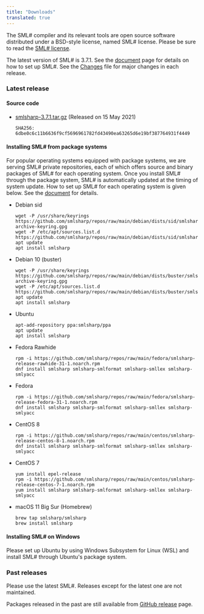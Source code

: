 ```yaml
---
title: "Downloads"
translated: true
---
```


The SML# compiler and its relevant tools are open source software distributed
under a BSD-style license, named SML# license.
Please be sure to read the [SML# license](https://github.com/smlsharp/smlsharp/blob/master/LICENSE).

The latest version of SML# is 3.7.1.
See the [document](../documents/index.md) page for details on how to set up SML#.
See the [Changes](https://github.com/smlsharp/smlsharp/blob/master/Changes) file for major changes in each release.

### Latest release

#### Source code

* [smlsharp-3.7.1.tar.gz](https://github.com/smlsharp/smlsharp/releases/download/v3.7.1/smlsharp-3.7.1.tar.gz) (Released on 15 May 2021)
  ```
  SHA256: 6dbe0c6c11b6636f9cf5696961782fd43490ea63265d6e19bf387764931f4449
  ```

#### Installing SML# from package systems

For popular operating systems equipped with package systems,
we are serving SML# private repositories, each of which offers source and binary packages of SML# for each operating system.
Once you install SML# through the package system, SML# is automatically updated
at the timing of system update.
How to set up SML# for each operating system is given below.
See the [document](../documents/index.md) for details.

* Debian sid
  ```
  wget -P /usr/share/keyrings https://github.com/smlsharp/repos/raw/main/debian/dists/sid/smlsharp-archive-keyring.gpg
  wget -P /etc/apt/sources.list.d https://github.com/smlsharp/repos/raw/main/debian/dists/sid/smlsharp.list
  apt update
  apt install smlsharp
  ```

* Debian 10 (buster)
  ```
  wget -P /usr/share/keyrings https://github.com/smlsharp/repos/raw/main/debian/dists/buster/smlsharp-archive-keyring.gpg
  wget -P /etc/apt/sources.list.d https://github.com/smlsharp/repos/raw/main/debian/dists/buster/smlsharp.list
  apt update
  apt install smlsharp
  ```

* Ubuntu
  ```
  apt-add-repository ppa:smlsharp/ppa
  apt update
  apt install smlsharp
  ```

* Fedora Rawhide
  ```
  rpm -i https://github.com/smlsharp/repos/raw/main/fedora/smlsharp-release-rawhide-31-1.noarch.rpm
  dnf install smlsharp smlsharp-smlformat smlsharp-smllex smlsharp-smlyacc
  ```

* Fedora
  ```
  rpm -i https://github.com/smlsharp/repos/raw/main/fedora/smlsharp-release-fedora-31-1.noarch.rpm
  dnf install smlsharp smlsharp-smlformat smlsharp-smllex smlsharp-smlyacc
  ```

* CentOS 8
  ```
  rpm -i https://github.com/smlsharp/repos/raw/main/centos/smlsharp-release-centos-8-1.noarch.rpm
  dnf install smlsharp smlsharp-smlformat smlsharp-smllex smlsharp-smlyacc
  ```

* CentOS 7
  ```
  yum install epel-release
  rpm -i https://github.com/smlsharp/repos/raw/main/centos/smlsharp-release-centos-7-1.noarch.rpm
  yum install smlsharp smlsharp-smlformat smlsharp-smllex smlsharp-smlyacc
  ```

* macOS 11 Big Sur (Homebrew)
  ```
  brew tap smlsharp/smlsharp
  brew install smlsharp
  ```

#### Installing SML# on Windows

Please set up Ubuntu by using Windows Subsystem for Linux (WSL) and
install SML# through Ubuntu's package system.

### Past releases

Please use the latest SML#.
Releases except for the latest one are not maintained.

Packages released in the past are still available from
[GitHub release](https://github.com/smlsharp/smlsharp/releases) page.
